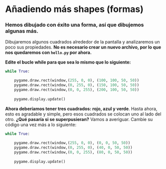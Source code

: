 # Añadiendo más shapes (formas)
### Hemos dibujado con éxito una forma, así que dibujemos algunas más. 

Dibujaremos algunos cuadrados alrededor de la pantalla y analizaremos un poco sus propiedades. **No es necesario crear un nuevo archivo, por lo que nos quedaremos con `hello.py` por ahora.**

**Edite el bucle while para que sea lo mismo que lo siguiente:**
```python
while True:

    pygame.draw.rect(window,(255, 0, 0), (100, 100, 50, 50))
    pygame.draw.rect(window,(0, 255, 0), (150, 100, 50, 50))
    pygame.draw.rect(window,(0, 0, 255), (200, 100, 50, 50))
    
    pygame.display.update()
```
**Ahora deberíamos tener tres cuadrados: rojo, azul y verde**. Hasta ahora, esto es agradable y simple, pero esos cuadrados se colocan uno al lado del otro. 
**¿Qué pasaría si se superpusieran?** Vamos a averiguar. Cambie su código una vez más a lo siguiente:
```python
while True:
    
    pygame.draw.rect(window,(255, 0, 0), (0, 0, 50, 50))
    pygame.draw.rect(window,(0, 255, 0), (40, 0, 50, 50))
    pygame.draw.rect(window,(0, 0, 255), (80, 0, 50, 50))
    
    pygame.display.update()
```

<!--stackedit_data:
eyJoaXN0b3J5IjpbLTk2MzU2MjU2LC0xNTkwNTI3MjY3XX0=
-->
